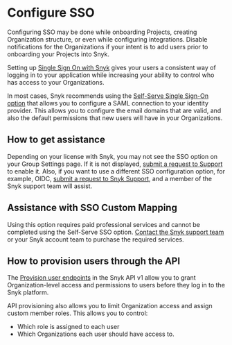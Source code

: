 # Configure SSO

Configuring SSO may be done while onboarding Projects, creating Organization structure, or even while configuring integrations. Disable notifications for the Organizations if your intent is to add users prior to onboarding your Projects into Snyk.&#x20;

Setting up [Single Sign On with Snyk](../../using-single-sign-on-sso-for-authentication/) gives your users a consistent way of logging in to your application while increasing your ability to control who has access to your Organizations.

In most cases, Snyk recommends using the [Self-Serve Single Sign-On option](../../using-single-sign-on-sso-for-authentication/self-serve-single-sign-on-sso/) that allows you to configure a SAML connection to your identity provider. This allows you to configure the email domains that are valid, and also the default permissions that new users will have in your Organizations.

## How to get assistance

Depending on your license with Snyk, you may not see the SSO option on your Group Settings page. If it is not displayed, [submit a request to Support](https://support.snyk.io/hc/en-us) to enable it. Also, if you want to use a different SSO configuration option, for example, OIDC,  [submit a request to Snyk Support](https://support.snyk.io/hc/en-us), and a member of the Snyk support team will assist.

## Assistance with SSO Custom Mapping

Using this option requires paid professional services and cannot be completed using the Self-Serve SSO option. [Contact the Snyk support team](https://support.snyk.io/hc/en-us) or your Snyk account team to purchase the required services.

## How to provision users through the API

The [Provision user endpoints](https://docs.snyk.io/snyk-admin/manage-users-in-organizations-and-groups/provision-users-to-orgs-using-the-snyk-api-v1) in the Snyk API v1 allow you to grant Organization-level access and permissions to users before they log in to the Snyk platform.&#x20;

API provisioning also allows you to limit Organization access and assign custom member roles. This allows you to control:

* Which role is assigned to each user
* Which Organizations each user should have access to.&#x20;
